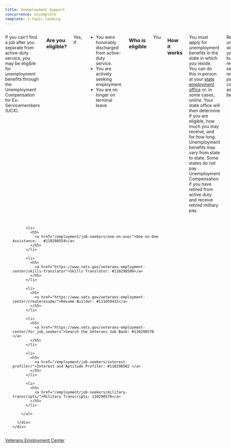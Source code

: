 ```yaml
---
title: Unemployment Support
concurrence: incomplete
template: 1-topic-landing
---
```


<div class="main" role="main" markdown="0">

<div class="section one" markdown="0">
<div class="primary" markdown="0">
<div class="row" markdown="0">
<div class="small-12 columns" markdown="1">

If you can’t find a job after you separate from active-duty service, you may be eligible for unemployment benefits through the Unemployment Compensation for Ex-Servicemembers (UCX).

### Are you eligible?
Yes, if:

- You were honorably discharged from active-duty service.
- You are actively seeking employment.
- You are no longer on terminal leave.

### Who is eligible
You

### How it works

You must apply for unemployment benefits in the state in which you reside. You can do this in person at your [state employment office](http://www.servicelocator.org/OWSLinks.asp) or, in some cases, online. Your state office will then determine if you are eligible, how much you may receive, and for how long. Unemployment benefits may vary from state to state. Some states do not pay Unemployment Compensation if you have retired from active duty and receive retired military pay.

Receiving unemployment will not affect your wages, but if you receive separation or retirement pay, your compensation amount may be lower. 

You will need the following documents when you apply: 
- DD Form 214 
- Social security card 
- Current résumé or military job history 

If you are unemployed and at risk of becoming homeless, [VA can help](/_dummy-placeholder.html). 


</div>
</div>
</div>


<div class="navigation">
  <div class="row">
    <div class="small-12 columns">
        <ul class="small-block-grid-1 medium-block-grid-3 cards small">

          <li>
            <h5>
              <a href="/employment/job-seekers/one-on-one/">One-on-One Assistance:   #110298554</a>
            </h5>
          </li>

          <li>
            <h5>
              <a href="https://www.vets.gov/veterans-employment-center/skills-translator">Skills Translator: #110298580</a>
            </h5>
          </li>  

          <li>
            <h5>
              <a href="https://www.vets.gov/veterans-employment-center/createresume/">Résumé Builder: #111659432</a>
            </h5>
          </li>

          <li>
            <h5>
              <a href="https://www.vets.gov/veterans-employment-center/for_job_seekers">Search the Veterans Job Bank: #110298570 </a>
            </h5>
          </li>  

          <li>
            <h5>
              <a href="/employment/job-seekers/interest-profiler/">Interest and Aptitude Profiler: #110298582 </a>
            </h5>  
          </li>

          <li>
            <h5>
              <a href="/employment/job-seekers/military-transcripts/">Military Transcripts: 110298578</a>
            </h5>
          </li>   

        </ul>

      </div>
    </div>  
  </div>
</div>

<div class="action-bar">
  <div class="row">
    <div class="small-12 columns">
      <a class="usa-button-primary" href="https://www.vets.gov/veterans-employment-center/">Veterans Employment Center</a>
    </div>
  </div>
</div>
